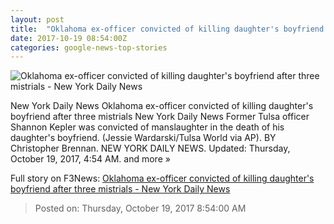 ```yaml
---
layout: post
title:  "Oklahoma ex-officer convicted of killing daughter's boyfriend after three mistrials - New York Daily News"
date: 2017-10-19 08:54:00Z
categories: google-news-top-stories
---
```


![Oklahoma ex-officer convicted of killing daughter's boyfriend after three mistrials - New York Daily News](http://assets.nydailynews.com/polopoly_fs/1.3573562.1508400008!/img/httpImage/image.jpg_gen/derivatives/landscape_1200/officer-shooting-daughters-boyfriend.jpg)

New York Daily News Oklahoma ex-officer convicted of killing daughter's boyfriend after three mistrials New York Daily News Former Tulsa officer Shannon Kepler was convicted of manslaughter in the death of his daughter's boyfriend. (Jessie Wardarski/Tulsa World via AP). BY Christopher Brennan. NEW YORK DAILY NEWS. Updated: Thursday, October 19, 2017, 4:54 AM. and more »


Full story on F3News: [Oklahoma ex-officer convicted of killing daughter's boyfriend after three mistrials - New York Daily News](http://www.f3nws.com/n/Bv32bH)

> Posted on: Thursday, October 19, 2017 8:54:00 AM
